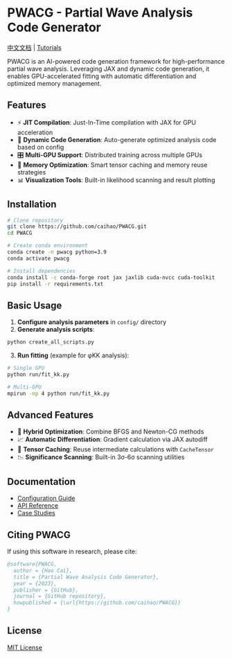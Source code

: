 # PWACG - Partial Wave Analysis Code Generator
[中文文档](documentation/README_CN.md) | [Tutorials](documentation/Tutorial_EN.md)

PWACG is an AI-powered code generation framework for high-performance partial wave analysis. Leveraging JAX and dynamic code generation, it enables GPU-accelerated fitting with automatic differentiation and optimized memory management.

## Features

- ⚡ **JIT Compilation**: Just-In-Time compilation with JAX for GPU acceleration
- 🧠 **Dynamic Code Generation**: Auto-generate optimized analysis code based on config
- 🎛️ **Multi-GPU Support**: Distributed training across multiple GPUs
- 💾 **Memory Optimization**: Smart tensor caching and memory reuse strategies
- 📊 **Visualization Tools**: Built-in likelihood scanning and result plotting

## Installation

```bash
# Clone repository
git clone https://github.com/caihao/PWACG.git
cd PWACG

# Create conda environment
conda create -n pwacg python=3.9
conda activate pwacg

# Install dependencies
conda install -c conda-forge root jax jaxlib cuda-nvcc cuda-toolkit
pip install -r requirements.txt
```

## Basic Usage

1. **Configure analysis parameters** in `config/` directory
2. **Generate analysis scripts**:
```bash
python create_all_scripts.py
```
3. **Run fitting** (example for φKK analysis):
```bash
# Single GPU
python run/fit_kk.py

# Multi-GPU
mpirun -np 4 python run/fit_kk.py
```

## Advanced Features

- 🚀 **Hybrid Optimization**: Combine BFGS and Newton-CG methods
- 📈 **Automatic Differentiation**: Gradient calculation via JAX autodiff
- 🧮 **Tensor Caching**: Reuse intermediate calculations with `CacheTensor`
- 📉 **Significance Scanning**: Built-in 3σ-6σ scanning utilities

## Documentation

- [Configuration Guide](config/parameters.json)
- [API Reference](documentation/API.md)
- [Case Studies](examples/)

## Citing PWACG

If using this software in research, please cite:
```bibtex
@software{PWACG,
  author = {Hao Cai},
  title = {Partial Wave Analysis Code Generator},
  year = {2023},
  publisher = {GitHub},
  journal = {GitHub repository},
  howpublished = {\url{https://github.com/caihao/PWACG}}
}
```

## License

[MIT License](LICENSE)
